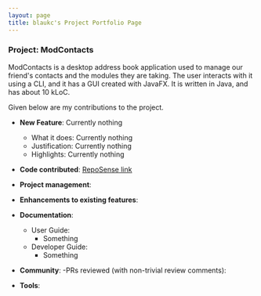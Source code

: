 ```yaml
---
layout: page
title: blaukc's Project Portfolio Page
---
```


### Project: ModContacts

ModContacts is a desktop address book application used to manage our friend's contacts and the modules they are taking. The user interacts with it using a CLI, and it has a GUI created with JavaFX. It is written in Java, and has about 10 kLoC.

Given below are my contributions to the project.

- **New Feature**: Currently nothing
  - What it does: Currently nothing
  - Justification: Currently nothing
  - Highlights: Currently nothing


- **Code contributed**: [RepoSense link]()


- **Project management**:


- **Enhancements to existing features**:


- **Documentation**:
  - User Guide:
    - Something
  - Developer Guide:
    - Something


- **Community**:
  -PRs reviewed (with non-trivial review comments):


- **Tools**:
